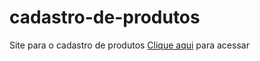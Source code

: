 # cadastro-de-produtos
 Site para o cadastro de produtos
 <a href="https://artucorreia.github.io/cadastro-de-produtos/" target="_blank">Clique aqui</a> para acessar
